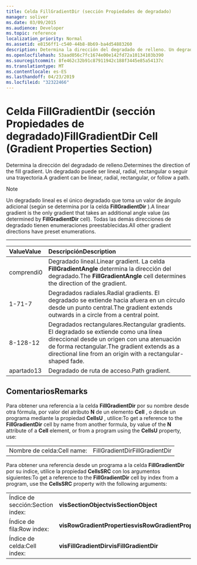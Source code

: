 ```yaml
---
title: Celda FillGradientDir (sección Propiedades de degradado)
manager: soliver
ms.date: 03/09/2015
ms.audience: Developer
ms.topic: reference
localization_priority: Normal
ms.assetid: e8156ff1-c540-44b8-8b69-ba4d54883260
description: Determina la dirección del degradado de relleno. Un degradado puede ser lineal, radial, rectangular o seguir una trayectoria.
ms.openlocfilehash: 53aad056c7fc1674e00e142fd72a10134103b390
ms.sourcegitcommit: 8fe462c32b91c87911942c188f3445e85a54137c
ms.translationtype: MT
ms.contentlocale: es-ES
ms.lasthandoff: 04/23/2019
ms.locfileid: "32322466"
---
```

# <a name="fillgradientdir-cell-gradient-properties-section"></a><span data-ttu-id="23e68-104">Celda FillGradientDir (sección Propiedades de degradado)</span><span class="sxs-lookup"><span data-stu-id="23e68-104">FillGradientDir Cell (Gradient Properties Section)</span></span>

<span data-ttu-id="23e68-105">Determina la dirección del degradado de relleno.</span><span class="sxs-lookup"><span data-stu-id="23e68-105">Determines the direction of the fill gradient.</span></span> <span data-ttu-id="23e68-106">Un degradado puede ser lineal, radial, rectangular o seguir una trayectoria.</span><span class="sxs-lookup"><span data-stu-id="23e68-106">A gradient can be linear, radial, rectangular, or follow a path.</span></span> 
  
> [!NOTE]
> <span data-ttu-id="23e68-107">Un degradado lineal es el único degradado que toma un valor de ángulo adicional (según se determina por la celda **FillGradientDir** ).</span><span class="sxs-lookup"><span data-stu-id="23e68-107">A linear gradient is the only gradient that takes an additional angle value (as determined by **FillGradientDir** cell).</span></span> <span data-ttu-id="23e68-108">Todas las demás direcciones de degradado tienen enumeraciones preestablecidas.</span><span class="sxs-lookup"><span data-stu-id="23e68-108">All other gradient directions have preset enumerations.</span></span> 
  
****

|<span data-ttu-id="23e68-109">**Value**</span><span class="sxs-lookup"><span data-stu-id="23e68-109">**Value**</span></span>|<span data-ttu-id="23e68-110">**Descripción**</span><span class="sxs-lookup"><span data-stu-id="23e68-110">**Description**</span></span>|
|:-----|:-----|
|<span data-ttu-id="23e68-111">comprendi</span><span class="sxs-lookup"><span data-stu-id="23e68-111">0</span></span>  <br/> |<span data-ttu-id="23e68-112">Degradado lineal.</span><span class="sxs-lookup"><span data-stu-id="23e68-112">Linear gradient.</span></span> <span data-ttu-id="23e68-113">La celda **FillGradientAngle** determina la dirección del degradado.</span><span class="sxs-lookup"><span data-stu-id="23e68-113">The **FillGradientAngle** cell determines the direction of the gradient.</span></span>  <br/> |
|<span data-ttu-id="23e68-114">1-7</span><span class="sxs-lookup"><span data-stu-id="23e68-114">1-7</span></span>  <br/> |<span data-ttu-id="23e68-115">Degradados radiales.</span><span class="sxs-lookup"><span data-stu-id="23e68-115">Radial gradients.</span></span> <span data-ttu-id="23e68-116">El degradado se extiende hacia afuera en un círculo desde un punto central.</span><span class="sxs-lookup"><span data-stu-id="23e68-116">The gradient extends outwards in a circle from a central point.</span></span>  <br/> |
|<span data-ttu-id="23e68-117">8-12</span><span class="sxs-lookup"><span data-stu-id="23e68-117">8-12</span></span>  <br/> |<span data-ttu-id="23e68-118">Degradados rectangulares.</span><span class="sxs-lookup"><span data-stu-id="23e68-118">Rectangular gradients.</span></span> <span data-ttu-id="23e68-119">El degradado se extiende como una línea direccional desde un origen con una atenuación de forma rectangular.</span><span class="sxs-lookup"><span data-stu-id="23e68-119">The gradient extends as a directional line from an origin with a rectangular-shaped fade.</span></span>  <br/> |
|<span data-ttu-id="23e68-120">apartado</span><span class="sxs-lookup"><span data-stu-id="23e68-120">13</span></span>  <br/> |<span data-ttu-id="23e68-121">Degradado de ruta de acceso.</span><span class="sxs-lookup"><span data-stu-id="23e68-121">Path gradient.</span></span>  <br/> |
   
## <a name="remarks"></a><span data-ttu-id="23e68-122">Comentarios</span><span class="sxs-lookup"><span data-stu-id="23e68-122">Remarks</span></span>

<span data-ttu-id="23e68-123">Para obtener una referencia a la celda **FillGradientDir** por su nombre desde otra fórmula, por valor del atributo **N** de un elemento **Cell** , o desde un programa mediante la propiedad **CellsU** , utilice:</span><span class="sxs-lookup"><span data-stu-id="23e68-123">To get a reference to the **FillGradientDir** cell by name from another formula, by value of the **N** attribute of a **Cell** element, or from a program using the **CellsU** property, use:</span></span> 
  
|||
|:-----|:-----|
| <span data-ttu-id="23e68-124">Nombre de celda:</span><span class="sxs-lookup"><span data-stu-id="23e68-124">Cell name:</span></span>  <br/> | <span data-ttu-id="23e68-125">FillGradientDir</span><span class="sxs-lookup"><span data-stu-id="23e68-125">FillGradientDir</span></span>  <br/> |
   
<span data-ttu-id="23e68-126">Para obtener una referencia desde un programa a la celda **FillGradientDir** por su índice, utilice la propiedad **CellsSRC** con los argumentos siguientes:</span><span class="sxs-lookup"><span data-stu-id="23e68-126">To get a reference to the **FillGradientDir** cell by index from a program, use the **CellsSRC** property with the following arguments:</span></span> 
  
|||
|:-----|:-----|
| <span data-ttu-id="23e68-127">Índice de sección:</span><span class="sxs-lookup"><span data-stu-id="23e68-127">Section index:</span></span>  <br/> |<span data-ttu-id="23e68-128">**visSectionObject**</span><span class="sxs-lookup"><span data-stu-id="23e68-128">**visSectionObject**</span></span> <br/> |
| <span data-ttu-id="23e68-129">Índice de fila:</span><span class="sxs-lookup"><span data-stu-id="23e68-129">Row index:</span></span>  <br/> |<span data-ttu-id="23e68-130">**visRowGradientProperties**</span><span class="sxs-lookup"><span data-stu-id="23e68-130">**visRowGradientProperties**</span></span> <br/> |
| <span data-ttu-id="23e68-131">Índice de celda:</span><span class="sxs-lookup"><span data-stu-id="23e68-131">Cell index:</span></span>  <br/> |<span data-ttu-id="23e68-132">**visFillGradientDir**</span><span class="sxs-lookup"><span data-stu-id="23e68-132">**visFillGradientDir**</span></span> <br/> |
   

